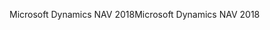 <span data-ttu-id="38316-101">Microsoft Dynamics NAV 2018</span><span class="sxs-lookup"><span data-stu-id="38316-101">Microsoft Dynamics NAV 2018</span></span>
